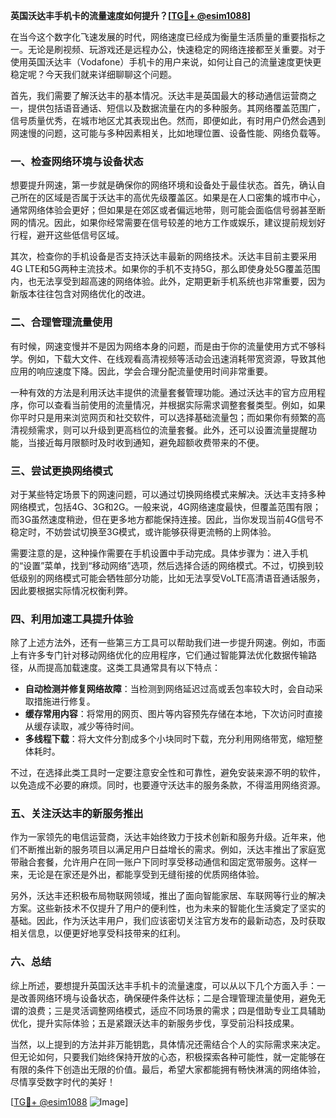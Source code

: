 **英国沃达丰手机卡的流量速度如何提升？[[TG💪+ @esim1088](https://t.me/s/esim1088)]**

在当今这个数字化飞速发展的时代，网络速度已经成为衡量生活质量的重要指标之一。无论是刷视频、玩游戏还是远程办公，快速稳定的网络连接都至关重要。对于使用英国沃达丰（Vodafone）手机卡的用户来说，如何让自己的流量速度更快更稳定呢？今天我们就来详细聊聊这个问题。

首先，我们需要了解沃达丰的基本情况。沃达丰是英国最大的移动通信运营商之一，提供包括语音通话、短信以及数据流量在内的多种服务。其网络覆盖范围广，信号质量优秀，在城市地区尤其表现出色。然而，即便如此，有时用户仍然会遇到网速慢的问题，这可能与多种因素相关，比如地理位置、设备性能、网络负载等。

### **一、检查网络环境与设备状态**

想要提升网速，第一步就是确保你的网络环境和设备处于最佳状态。首先，确认自己所在的区域是否属于沃达丰的高优先级覆盖区。如果是在人口密集的城市中心，通常网络体验会更好；但如果是在郊区或者偏远地带，则可能会面临信号弱甚至断网的情况。因此，如果你经常需要在信号较差的地方工作或娱乐，建议提前规划好行程，避开这些低信号区域。

其次，检查你的手机设备是否支持沃达丰最新的网络技术。沃达丰目前主要采用4G LTE和5G两种主流技术。如果你的手机不支持5G，那么即使身处5G覆盖范围内，也无法享受到超高速的网络体验。此外，定期更新手机系统也非常重要，因为新版本往往包含对网络优化的改进。

### **二、合理管理流量使用**

有时候，网速变慢并不是因为网络本身的问题，而是由于你的流量使用方式不够科学。例如，下载大文件、在线观看高清视频等活动会迅速消耗带宽资源，导致其他应用的响应速度下降。因此，学会合理分配流量使用时间非常重要。

一种有效的方法是利用沃达丰提供的流量套餐管理功能。通过沃达丰的官方应用程序，你可以查看当前使用的流量情况，并根据实际需求调整套餐类型。例如，如果你平时只是用来浏览网页和社交软件，可以选择基础流量包；而如果你有频繁的高清视频需求，则可以升级到更高档位的流量套餐。此外，还可以设置流量提醒功能，当接近每月限额时及时收到通知，避免超额收费带来的不便。

### **三、尝试更换网络模式**

对于某些特定场景下的网速问题，可以通过切换网络模式来解决。沃达丰支持多种网络模式，包括4G、3G和2G。一般来说，4G网络速度最快，但覆盖范围有限；而3G虽然速度稍逊，但在更多地方都能保持连接。因此，当你发现当前4G信号不稳定时，不妨尝试切换至3G模式，或许能够获得更流畅的上网体验。

需要注意的是，这种操作需要在手机设置中手动完成。具体步骤为：进入手机的“设置”菜单，找到“移动网络”选项，然后选择合适的网络模式。不过，切换到较低级别的网络模式可能会牺牲部分功能，比如无法享受VoLTE高清语音通话服务，因此要根据实际情况权衡利弊。

### **四、利用加速工具提升体验**

除了上述方法外，还有一些第三方工具可以帮助我们进一步提升网速。例如，市面上有许多专门针对移动网络优化的应用程序，它们通过智能算法优化数据传输路径，从而提高加载速度。这类工具通常具有以下特点：

- **自动检测并修复网络故障**：当检测到网络延迟过高或丢包率较大时，会自动采取措施进行修复。
- **缓存常用内容**：将常用的网页、图片等内容预先存储在本地，下次访问时直接从缓存读取，减少等待时间。
- **多线程下载**：将大文件分割成多个小块同时下载，充分利用网络带宽，缩短整体耗时。

不过，在选择此类工具时一定要注意安全性和可靠性，避免安装来源不明的软件，以免造成不必要的麻烦。同时，也要遵守沃达丰的服务条款，不得滥用网络资源。

### **五、关注沃达丰的新服务推出**

作为一家领先的电信运营商，沃达丰始终致力于技术创新和服务升级。近年来，他们不断推出新的服务项目以满足用户日益增长的需求。例如，沃达丰推出了家庭宽带融合套餐，允许用户在同一账户下同时享受移动通信和固定宽带服务。这样一来，无论是在家还是外出，都能享受到无缝衔接的优质网络体验。

另外，沃达丰还积极布局物联网领域，推出了面向智能家居、车联网等行业的解决方案。这些新技术不仅提升了用户的便利性，也为未来的智能化生活奠定了坚实的基础。因此，作为沃达丰用户，我们应该密切关注官方发布的最新动态，及时获取相关信息，以便更好地享受科技带来的红利。

### **六、总结**

综上所述，要想提升英国沃达丰手机卡的流量速度，可以从以下几个方面入手：一是改善网络环境与设备状态，确保硬件条件达标；二是合理管理流量使用，避免无谓的浪费；三是灵活调整网络模式，适应不同场景的需求；四是借助专业工具辅助优化，提升实际体验；五是紧跟沃达丰的新服务步伐，享受前沿科技成果。

当然，以上提到的方法并非万能钥匙，具体情况还需结合个人的实际需求来决定。但无论如何，只要我们始终保持开放的心态，积极探索各种可能性，就一定能够在有限的条件下创造出无限的价值。最后，希望大家都能拥有畅快淋漓的网络体验，尽情享受数字时代的美好！

[[TG💪+ @esim1088](https://t.me/s/esim1088) ![Image](https://i.postimg.cc/4NQfJmqS/Snipaste-2025-05-13-00-14-12.png)]
